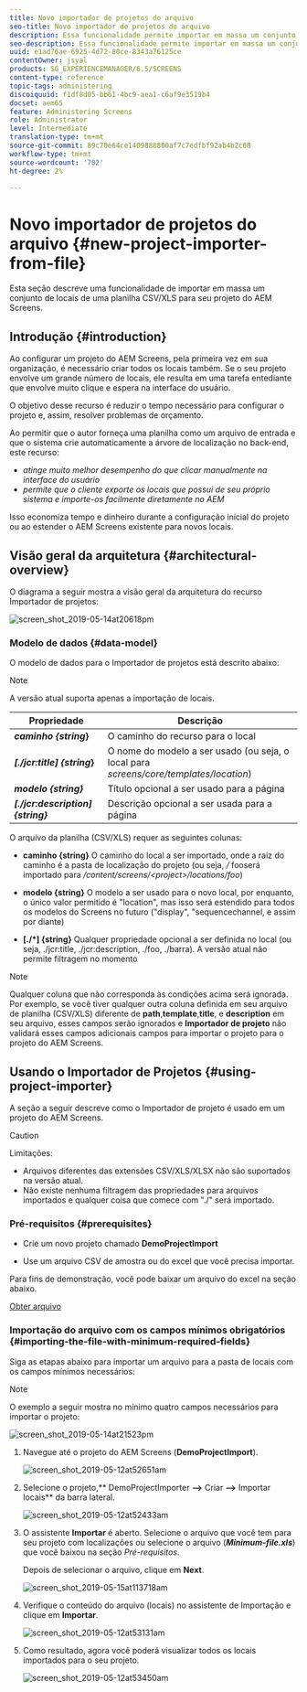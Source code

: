 ```yaml
---
title: Novo importador de projetos do arquivo
seo-title: Novo importador de projetos do arquivo
description: Essa funcionalidade permite importar em massa um conjunto de locais de uma planilha CSV/XLS para seu projeto do AEM Screens.
seo-description: Essa funcionalidade permite importar em massa um conjunto de locais de uma planilha CSV/XLS para seu projeto do AEM Screens.
uuid: e1ad76ae-6925-4d72-80ce-8343a76125ce
contentOwner: jsyal
products: SG_EXPERIENCEMANAGER/6.5/SCREENS
content-type: reference
topic-tags: administering
discoiquuid: f1df8d05-bb61-4bc9-aea1-c6af9e3519b4
docset: aem65
feature: Administering Screens
role: Administrator
level: Intermediate
translation-type: tm+mt
source-git-commit: 89c70e64ce1409888800af7c7edfbf92ab4b2c68
workflow-type: tm+mt
source-wordcount: '702'
ht-degree: 2%

---
```



# Novo importador de projetos do arquivo {#new-project-importer-from-file}

Esta seção descreve uma funcionalidade de importar em massa um conjunto de locais de uma planilha CSV/XLS para seu projeto do AEM Screens.

## Introdução {#introduction}

Ao configurar um projeto do AEM Screens, pela primeira vez em sua organização, é necessário criar todos os locais também. Se o seu projeto envolve um grande número de locais, ele resulta em uma tarefa entediante que envolve muito clique e espera na interface do usuário.

O objetivo desse recurso é reduzir o tempo necessário para configurar o projeto e, assim, resolver problemas de orçamento.

Ao permitir que o autor forneça uma planilha como um arquivo de entrada e que o sistema crie automaticamente a árvore de localização no back-end, este recurso:

* *atinge muito melhor desempenho do que clicar manualmente na interface do usuário*
* *permite que o cliente exporte os locais que possui de seu próprio sistema e importe-os facilmente diretamente no AEM*

Isso economiza tempo e dinheiro durante a configuração inicial do projeto ou ao estender o AEM Screens existente para novos locais.

## Visão geral da arquitetura {#architectural-overview}

O diagrama a seguir mostra a visão geral da arquitetura do recurso Importador de projetos:

![screen_shot_2019-05-14at20618pm](assets/screen_shot_2019-05-14at20618pm.png)

### Modelo de dados {#data-model}

O modelo de dados para o Importador de projetos está descrito abaixo:

>[!NOTE]
>
>A versão atual suporta apenas a importação de locais.

| **Propriedade** | **Descrição** |
|---|---|
| ***caminho {string*}** | O caminho do recurso para o local |
| ***[./jcr:title] {string*}** | O nome do modelo a ser usado (ou seja, o local para *screens/core/templates/location*) |
| ***modelo {string}*** | Título opcional a ser usado para a página |
| ***[./jcr:description] {string}*** | Descrição opcional a ser usada para a página |

O arquivo da planilha (CSV/XLS) requer as seguintes colunas:

* **caminho {string}** O caminho do local a ser importado, onde a raiz do caminho é a pasta de localização do projeto (ou seja,  */* fooserá importado para  */content/screens/&lt;project>/locations/foo*)

* **modelo {string}** O modelo a ser usado para o novo local, por enquanto, o único valor permitido é &quot;location&quot;, mas isso será estendido para todos os modelos do Screens no futuro (&quot;display&quot;, &quot;sequencechannel, e assim por diante)
* **[./*] {string}** Qualquer propriedade opcional a ser definida no local (ou seja, ./jcr:title, ./jcr:description, ./foo, ./barra). A versão atual não permite filtragem no momento

>[!NOTE]
>
>Qualquer coluna que não corresponda às condições acima será ignorada. Por exemplo, se você tiver qualquer outra coluna definida em seu arquivo de planilha (CSV/XLS) diferente de **path**,**template**,**title**, e **description** em seu arquivo, esses campos serão ignorados e **Importador de projeto** não validará esses campos adicionais campos para importar o projeto para o projeto do AEM Screens.

## Usando o Importador de Projetos {#using-project-importer}

A seção a seguir descreve como o Importador de projeto é usado em um projeto do AEM Screens.

>[!CAUTION]
>
>Limitações:
>
>* Arquivos diferentes das extensões CSV/XLS/XLSX não são suportados na versão atual.
>* Não existe nenhuma filtragem das propriedades para arquivos importados e qualquer coisa que comece com &quot;./&quot; será importado.

>



### Pré-requisitos {#prerequisites}

* Crie um novo projeto chamado **DemoProjectImport**

* Use um arquivo CSV de amostra ou do excel que você precisa importar.

Para fins de demonstração, você pode baixar um arquivo do excel na seção abaixo.

[Obter arquivo](assets/minimal-file.xls)

### Importação do arquivo com os campos mínimos obrigatórios {#importing-the-file-with-minimum-required-fields}

Siga as etapas abaixo para importar um arquivo para a pasta de locais com os campos mínimos necessários:

>[!NOTE]
>
>O exemplo a seguir mostra no mínimo quatro campos necessários para importar o projeto:

![screen_shot_2019-05-14at21523pm](assets/screen_shot_2019-05-14at21523pm.png)

1. Navegue até o projeto do AEM Screens (**DemoProjectImport**).

   ![screen_shot_2019-05-12at52651am](assets/screen_shot_2019-05-12at52651am.png)

1. Selecione o projeto,** DemoProjectImporter **—>** Criar **—>** Importar locais** da barra lateral.

   ![screen_shot_2019-05-12at52433am](assets/screen_shot_2019-05-12at52433am.png)

1. O assistente **Importar** é aberto. Selecione o arquivo que você tem para seu projeto com localizações ou selecione o arquivo (***Minimum-file.xls***) que você baixou na seção *Pré-requisitos*.

   Depois de selecionar o arquivo, clique em **Next**.

   ![screen_shot_2019-05-15at113718am](assets/screen_shot_2019-05-15at113718am.png)

1. Verifique o conteúdo do arquivo (locais) no assistente de Importação e clique em **Importar**.

   ![screen_shot_2019-05-12at53131am](assets/screen_shot_2019-05-12at53131am.png)

1. Como resultado, agora você poderá visualizar todos os locais importados para o seu projeto.

   ![screen_shot_2019-05-12at53450am](assets/screen_shot_2019-05-12at53450am.png)


